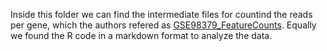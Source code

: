 Inside this folder we can find the intermediate files for countind the reads per gene, which the authors refered as [GSE98379_FeatureCounts](ftp://ftp.ncbi.nlm.nih.gov/geo/series/GSE98nnn/GSE98379/suppl/GSE98379_FeatureCounts.csv.gz). Equally we found the R code in a markdown format to analyze the data.
